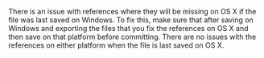 There is an issue with references where they will be missing on OS X if the file was last saved on Windows. To fix this, make sure that after saving on Windows and exporting the files that you fix the references on OS X and then save on that platform before committing. There are no issues with the references on either platform when the file is last saved on OS X.
